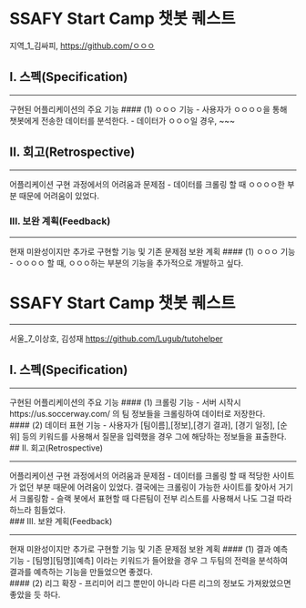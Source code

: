 # SSAFY Start Camp 챗봇 퀘스트

지역_1_김싸피, https://github.com/ㅇㅇㅇ

## I. 스펙(Specification)
<hr>
구현된 어플리케이션의 주요 기능
#### (1) ㅇㅇㅇ 기능
  - 사용자가 ㅇㅇㅇㅇ을 통해 챗봇에게 전송한 데이터를 분석한다.
  - 데이터가 ㅇㅇㅇ일 경우, ~~~

## II. 회고(Retrospective)
<hr>
어플리케이션 구현 과정에서의 어려움과 문제점
  - 데이터를 크롤링 할 때 ㅇㅇㅇㅇ한 부분 때문에 어려움이 있었다.

### III. 보완 계획(Feedback)
<hr>
현재 미완성이지만 추가로 구현할 기능 및 기존 문제점 보완 계획
#### (1) ㅇㅇㅇ 기능
  - ㅇㅇㅇㅇ 할 때, ㅇㅇㅇ하는 부분의 기능을 추가적으로 개발하고 싶다.

# SSAFY Start Camp 챗봇 퀘스트

---

서울_7_이상호, 김성재  https://github.com/Lugub/tutohelper

## I. 스펙(Specification)
<hr>
구현된 어플리케이션의 주요 기능
#### (1) 크롤링 기능
  - 서버 시작시 https://us.soccerway.com/ 의 팀 정보들을 크롤링하여 데이터로 저장한다.
<br>
#### (2) 데이터 표현 기능
  - 사용자가 [팀이름],[정보],[경기 결과], [경기 일정], [순위] 등의 키워드를 사용해서 질문을 입력했을 경우 그에 해당하는 정보들을 표출한다.
<br>
## II. 회고(Retrospective)
<hr>
어플리케이션 구현 과정에서의 어려움과 문제점
  - 데이터를 크롤링 할 때 적당한 사이트가 없던 부분 때문에 어려움이 있었다. 결국에는 크롤링이 가능한 사이트를 찾아서 거기서 크롤링함
  - 슬랙 봇에서 표현할 때 다른팀이 전부 리스트를 사용해서 나도 그걸 따라하느라 힘들었다.
<br>
### III. 보완 계획(Feedback)
<br>
<hr>
현재 미완성이지만 추가로 구현할 기능 및 기존 문제점 보완 계획
#### (1) 결과 예측 기능
  - [팀명][팀명][예측] 이라는 키워드가 들어왔을 경우 그 두팀의 전력을 분석하여 결과를 예측하는 기능을 만들었으면 좋겠다.
<br>
#### (2) 리그 확장
  - 프리미어 리그 뿐만이 아니라 다른 리그의 정보도 가져왔었으면 좋았을 듯 하다.
